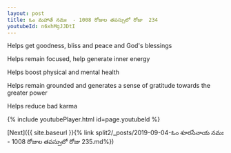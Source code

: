 ```yaml
---
layout: post
title: ఓం మహాతే నమః  - 1008 రోజుల తపస్సులో రోజు  234
youtubeId: n6xhMgJJDtI
---
```

 
 
Helps get goodness, bliss and peace and God's blessings
 
Helps remain focused, help generate inner energy 
 
Helps boost physical and mental health 
 
Helps remain grounded and generates a sense of gratitude towards the greater power 
 
Helps reduce bad karma
 
 
 
 


{% include youtubePlayer.html id=page.youtubeId %}
 
[Next]({{ site.baseurl }}{% link  split2/_posts/2019-09-04-ఓం శూరసేనాయ నమః  - 1008 రోజుల తపస్సులో రోజు  235.md%})
 

